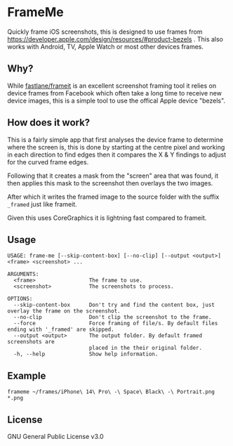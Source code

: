 # FrameMe

Quickly frame iOS screenshots, this is designed to use frames from https://developer.apple.com/design/resources/#product-bezels . This also works with Android, TV, Apple Watch or most other devices frames.

## Why?

While [fastlane/frameit](https://docs.fastlane.tools/actions/frameit/) is an excellent screenshot framing tool it relies on device frames from Facebook which often take a long time to receive new device images, this is a simple tool to use the offical Apple device "bezels".

## How does it work?

This is a fairly simple app that first analyses the device frame to determine where the screen is, this is done by starting at the centre pixel and working in each direction to find edges then it compares the X & Y findings to adjust for the curved frame edges.

Following that it creates a mask from the "screen" area that was found, it then applies this mask to the screenshot then overlays the two images.

After which it writes the framed image to the source folder with the suffix `_framed` just like frameit.

Given this uses CoreGraphics it is lightning fast compared to frameit.

## Usage

```
USAGE: frame-me [--skip-content-box] [--no-clip] [--output <output>] <frame> <screenshot> ...

ARGUMENTS:
  <frame>                 The frame to use.
  <screenshot>            The screenshots to process.

OPTIONS:
  --skip-content-box      Don't try and find the content box, just overlay the frame on the screenshot.
  --no-clip               Don't clip the screenshot to the frame.
  --force                 Force framing of file/s. By default files ending with '_framed' are skipped.
  --output <output>       The output folder. By default framed screenshots are
                          placed in the their original folder.
  -h, --help              Show help information.
```

## Example

`frameme ~/frames/iPhone\ 14\ Pro\ -\ Space\ Black\ -\ Portrait.png *.png`

## License

GNU General Public License v3.0
